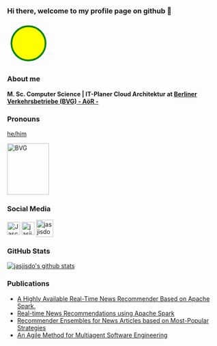 ### Hi there, welcome to my profile page on github 👋

<svg width="100" height="100">
  <circle cx="50" cy="50" r="40" stroke="green" stroke-width="4" fill="yellow" />
</svg>

### About me

**M. Sc. Computer Science | IT-Planer Cloud Architektur at [Berliner Verkehrsbetriebe (BVG) - AöR -](https://www.bvg.de/en)**

### Pronouns

[he/him](https://pronoun.is/he)

<p align="left">
  <a href="https://www.bvg.de/en">
    <img alt="BVG" width="98" height="120" src="https://www.bvg.de/dam/jcr:ea2155cb-caeb-4e33-9ca2-3a6d85f4eedc/BVG_Herz_Gelb_RGB.svg">
  <a>
</p>

<!--
**jasjisdo/jasjisdo** is a ✨ _special_ ✨ repository because its `README.md` (this file) appears on your GitHub profile.

Here are some ideas to get you started:

- 🔭 I’m currently working on ...
- 🌱 I’m currently learning ...
- 👯 I’m looking to collaborate on ...
- 🤔 I’m looking for help with ...
- 💬 Ask me about ...
- 📫 How to reach me: ...
- 😄 Pronouns: ...
- ⚡ Fun fact: ...
-->

### Social Media

<a rel="me" href="https://mastodon.cloud/@JascharDomann" target="blank"><img align="center" src="https://mastodon.cloud/packs/media/images/logo-33a0fb4c065a0ccb90b51fcfdea6b3cf.svg" alt="JascharDomann" height="30"  /></a>
<a href="https://twitter.com/JascharDomann" target="blank"><img align="center" src="https://www.vectorlogo.zone/logos/twitter/twitter-official.svg" alt="jasjisdo" height="30"  /></a>
<a href="https://www.linkedin.com/in/jaschar-domann-m-sc-863809113/" target="blank"><img align="center" src="https://www.vectorlogo.zone/logos/linkedin/linkedin-tile.svg" alt="jasjisdo" height="40"/></a>

### GitHub Stats

[![jasjisdo's github stats](https://github-readme-stats.vercel.app/api?username=jasjisdo&theme=dark&show_icons=true&count_private=true)](https://github.com/jasjisdo)

### Publications

- [A Highly Available Real-Time News Recommender Based on Apache Spark.](https://link.springer.com/chapter/10.1007/978-3-319-65813-1_17)
- [Real-time News Recommendations using Apache Spark](http://ceur-ws.org/Vol-1609/16090628.pdf)
- [Recommender Ensembles for News Articles based on Most-Popular Strategies](http://ceur-ws.org/Vol-1609/16090657.pdf)
- [An Agile Method for Multiagent Software Engineering](https://www.sciencedirect.com/science/article/pii/S1877050914007133)
